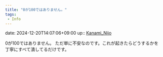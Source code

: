 ```yaml
---
title: "0が100ではありません。"
tags:
 - Info
---
```


date: 2024-12-20T14:07:06+09:00
up:: [Kanami_Nijo](../Bar/Novel/Nacaria/Kanami_Nijo.md)

0が100ではありません。
ただ単に不安なのです。これが起きたらどうするかを丁寧にすべて潰してるだけです。